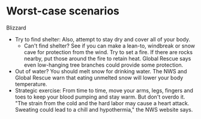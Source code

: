 # Worst-case scenarios
Blizzard

- Try to find shelter: Also, attempt to stay dry and cover all of your body.
    - Can't find shelter? See if you can make a lean-to, windbreak or snow cave for protection from the wind. Try to set a fire. If there are rocks nearby, put those around the fire to retain heat. Global Rescue says even low-hanging tree branches could provide some protection.
- Out of water? You should melt snow for drinking water. The NWS and Global Rescue warn that eating unmelted snow will lower your body temperature.
- Strategic exercise: From time to time, move your arms, legs, fingers and toes to keep your blood pumping and stay warm. But don't overdo it. "The strain from the cold and the hard labor may cause a heart attack. Sweating could lead to a chill and hypothermia," the NWS website says.
